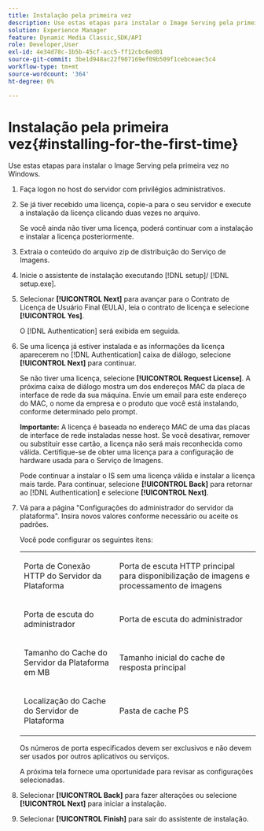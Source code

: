 ```yaml
---
title: Instalação pela primeira vez
description: Use estas etapas para instalar o Image Serving pela primeira vez no Windows.
solution: Experience Manager
feature: Dynamic Media Classic,SDK/API
role: Developer,User
exl-id: 4e34d78c-1b5b-45cf-acc5-ff12cbc6ed01
source-git-commit: 3be1d948ac22f907169ef09b509f1cebceaec5c4
workflow-type: tm+mt
source-wordcount: '364'
ht-degree: 0%

---
```


# Instalação pela primeira vez{#installing-for-the-first-time}

Use estas etapas para instalar o Image Serving pela primeira vez no Windows.

1. Faça logon no host do servidor com privilégios administrativos.
1. Se já tiver recebido uma licença, copie-a para o seu servidor e execute a instalação da licença clicando duas vezes no arquivo.

   Se você ainda não tiver uma licença, poderá continuar com a instalação e instalar a licença posteriormente.

1. Extraia o conteúdo do arquivo zip de distribuição do Serviço de Imagens.
1. Inicie o assistente de instalação executando [!DNL setup]/ [!DNL setup.exe].
1. Selecionar **[!UICONTROL Next]** para avançar para o Contrato de Licença de Usuário Final (EULA), leia o contrato de licença e selecione **[!UICONTROL Yes]**.

   O [!DNL Authentication] será exibida em seguida.
1. Se uma licença já estiver instalada e as informações da licença aparecerem no [!DNL Authentication] caixa de diálogo, selecione **[!UICONTROL Next]** para continuar.

   Se não tiver uma licença, selecione **[!UICONTROL Request License]**. A próxima caixa de diálogo mostra um dos endereços MAC da placa de interface de rede da sua máquina. Envie um email para este endereço do MAC, o nome da empresa e o produto que você está instalando, conforme determinado pelo prompt.

   **Importante:** A licença é baseada no endereço MAC de uma das placas de interface de rede instaladas nesse host. Se você desativar, remover ou substituir esse cartão, a licença não será mais reconhecida como válida. Certifique-se de obter uma licença para a configuração de hardware usada para o Serviço de Imagens.

   Pode continuar a instalar o IS sem uma licença válida e instalar a licença mais tarde. Para continuar, selecione **[!UICONTROL Back]** para retornar ao [!DNL Authentication] e selecione **[!UICONTROL Next]**.
1. Vá para a página &quot;Configurações do administrador do servidor da plataforma&quot;. Insira novos valores conforme necessário ou aceite os padrões.

   Você pode configurar os seguintes itens:

   <table id="table_AA5D7674BBBE4AD4B373066AEF413FFD"> 
   <tbody> 
   <tr> 
      <td> <p> Porta de Conexão HTTP do Servidor da Plataforma </p> </td>
      <td> <p>Porta de escuta HTTP principal para disponibilização de imagens e processamento de imagens </p> </td>
   </tr> 
   <tr> 
      <td> <p> Porta de escuta do administrador </p> </td>
      <td> <p>Porta de escuta do administrador </p> </td>
   </tr> 
   <tr> 
      <td> <p> Tamanho do Cache do Servidor da Plataforma em MB </p> </td>
      <td> <p>Tamanho inicial do cache de resposta principal </p> </td>
   </tr>
   <tr> 
      <td> <p> Localização do Cache do Servidor de Plataforma </p> </td>
      <td> <p>Pasta de cache PS </p> </td>
   </tr>
   </tbody>
   </table>

   Os números de porta especificados devem ser exclusivos e não devem ser usados por outros aplicativos ou serviços.

   A próxima tela fornece uma oportunidade para revisar as configurações selecionadas.

1. Selecionar **[!UICONTROL Back]** para fazer alterações ou selecione **[!UICONTROL Next]** para iniciar a instalação.

1. Selecionar **[!UICONTROL Finish]** para sair do assistente de instalação.
